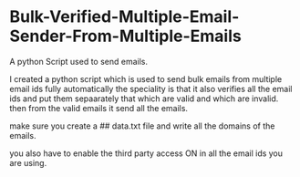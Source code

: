 # Bulk-Verified-Multiple-Email-Sender-From-Multiple-Emails
A python Script used to send emails.

I created a python script which is used to send bulk emails from multiple email ids fully automatically
the speciality is that it also verifies all the email ids and put them sepaarately that which are valid and which are invalid.
then from the valid emails it send all the emails.

make sure you create a ## data.txt file and write all the domains of the emails.

you also have to enable the third party access ON in all the email ids you are using.
